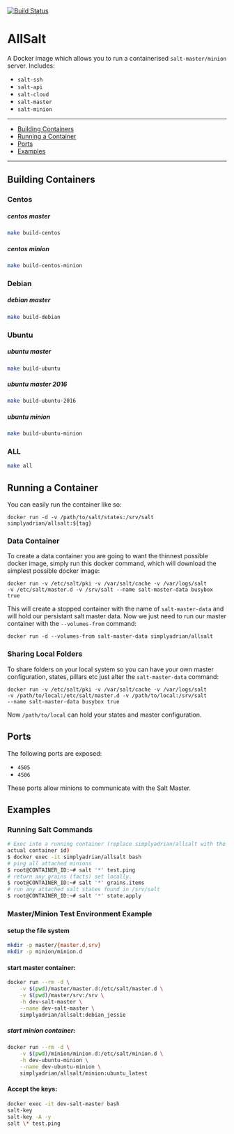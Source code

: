 [![Build Status](https://travis-ci.org/intuitivetechnologygroup/allsalt.svg?branch=master)](https://travis-ci.org/intuitivetechnologygroup/allsalt)

# AllSalt

A Docker image which allows you to run a containerised `salt-master/minion` server.
Includes:

* `salt-ssh`
* `salt-api`
* `salt-cloud`
* `salt-master`
* `salt-minion`

---

* [Building Containers](#building-containers)
* [Running a Container](#running-container)
* [Ports](#ports)
* [Examples](#examples)

---

## <a name="building-containers"></a> Building Containers

### Centos

##### centos master

```bash
make build-centos
```

##### centos minion

```bash
make build-centos-minion
```

### Debian

##### debian master

```bash
make build-debian
```

### Ubuntu

##### ubuntu master

```bash
make build-ubuntu
```

##### ubuntu master 2016

```bash
make build-ubuntu-2016
```

##### ubuntu minion

```bash
make build-ubuntu-minion
```

### ALL

```bash
make all
```

## <a name="running-container"></a> Running a Container

You can easily run the container like so:

    docker run -d -v /path/to/salt/states:/srv/salt simplyadrian/allsalt:${tag}

### Data Container

To create a data container you are going to want the thinnest possible docker
image, simply run this docker command, which will download the simplest possible
docker image:

    docker run -v /etc/salt/pki -v /var/salt/cache -v /var/logs/salt
    -v /etc/salt/master.d -v /srv/salt --name salt-master-data busybox true

This will create a stopped container with the name of `salt-master-data` and
will hold our persistant salt master data. Now we just need to run our master
container with the `--volumes-from` command:

    docker run -d --volumes-from salt-master-data simplyadrian/allsalt

### Sharing Local Folders

To share folders on your local system so you can have your own master
configuration, states, pillars etc just alter the `salt-master-data`
command:

    docker run -v /etc/salt/pki -v /var/salt/cache -v /var/logs/salt
    -v /path/to/local:/etc/salt/master.d -v /path/to/local:/srv/salt
    --name salt-master-data busybox true

Now `/path/to/local` can hold your states and master configuration.


## <a name="ports"></a> Ports

The following ports are exposed:

 * `4505`
 * `4506`

These ports allow minions to communicate with the Salt Master.


## <a name="examples"></a> Examples

### Running Salt Commands

```bash
# Exec into a running container (replace simplyadrian/allsalt with the
actual container id)
$ docker exec -it simplyadrian/allsalt bash
# ping all attached minions
$ root@CONTAINER_ID:~# salt '*' test.ping
# return any grains (facts) set locally.
$ root@CONTAINER_ID:~# salt '*' grains.items
# run any attached salt states found in /srv/salt
$ root@CONTAINER_ID:~# salt '*' state.apply
```


### Master/Minion Test Environment Example

#### setup the file system

```bash
mkdir -p master/{master.d,srv}
mkdir -p minion/minion.d
```

#### start master container:

```bash
docker run --rm -d \
    -v $(pwd)/master/master.d:/etc/salt/master.d \
    -v $(pwd)/master/srv:/srv \
    -h dev-salt-master \
    --name dev-salt-master \
    simplyadrian/allsalt:debian_jessie
```

##### start minion container:

```bash
docker run --rm -d \
    -v $(pwd)/minion/minion.d:/etc/salt/minion.d \
    -h dev-ubuntu-minion \
    --name dev-ubuntu-minion \
    simplyadrian/allsalt/minion:ubuntu_latest
```

#### Accept the keys:

```bash
docker exec -it dev-salt-master bash
salt-key
salt-key -A -y
salt \* test.ping
```
